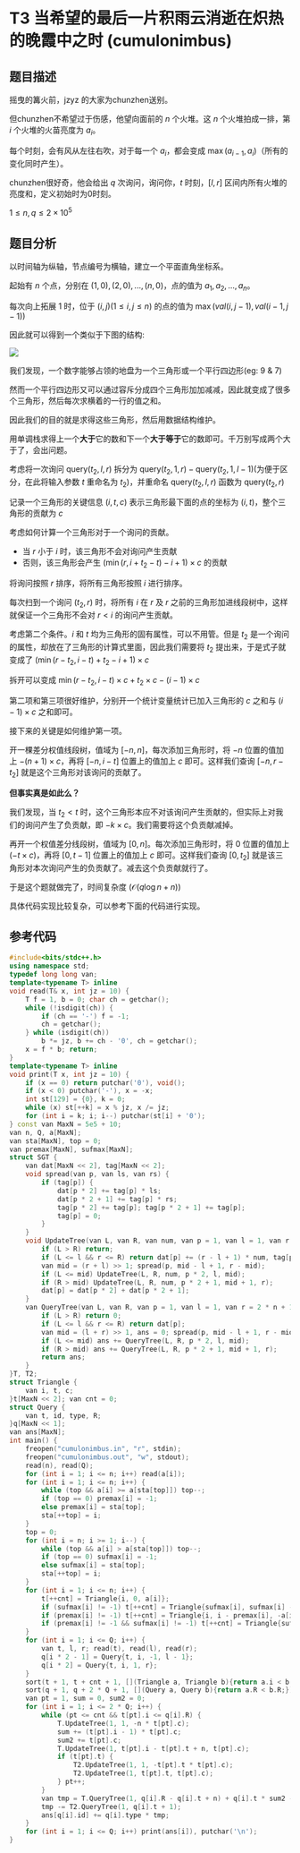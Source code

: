 # T3 当希望的最后一片积雨云消逝在炽热的晚霞中之时 (cumulonimbus)

## 题目描述

摇曳的篝火前，jzyz 的大家为chunzhen送别。

但chunzhen不希望过于伤感，他望向面前的 $n$ 个火堆。这 $n$ 个火堆拍成一排，第 $i$ 个火堆的火苗亮度为 $a_i$。

每个时刻，会有风从左往右吹，对于每一个 $a_i$，都会变成 $\max(a_{i - 1}, a_i)$（所有的变化同时产生）。

chunzhen很好奇，他会给出 $q$ 次询问，询问你，$t$ 时刻，$[l, r]$ 区间内所有火堆的亮度和，定义初始时为0时刻。

$1\leq n, q\leq 2\times 10^5$

## 题目分析

以时间轴为纵轴，节点编号为横轴，建立一个平面直角坐标系。

起始有 $n$ 个点，分别在 $(1, 0), (2, 0), ..., (n, 0)$，点的值为 $a_1, a_2, ..., a_n$。

每次向上拓展 $1$ 时，位于 $(i, j)(1\leq i, j\leq n)$ 的点的值为 $\max(val(i, j - 1), val(i - 1, j - 1))$

因此就可以得到一个类似于下图的结构:

![](https://raw.fastgit.org/LittleYang0531/image/master/blog/1.jpg)

我们发现，一个数字能够占领的地盘为一个三角形或一个平行四边形(eg: 9 & 7)

然而一个平行四边形又可以通过容斥分成四个三角形加加减减，因此就变成了很多个三角形，然后每次求横着的一行的值之和。

因此我们的目的就是求得这些三角形，然后用数据结构维护。

用单调栈求得上一个**大于**它的数和下一个**大于等于**它的数即可。千万别写成两个大于了，会出问题。

考虑将一次询问 $\text{query}(t_2, l, r)$ 拆分为 $\text{query}(t_2, 1, r) - \text{query}(t_2, 1, l - 1)$(为便于区分，在此将输入参数 $t$ 重命名为 $t_2$)，并重命名 $\text{query}(t_2, l, r)$ 函数为 $\text{query}(t_2, r)$

记录一个三角形的关键信息 $(i, t, c)$ 表示三角形最下面的点的坐标为 $(i, t)$，整个三角形的贡献为 $c$

考虑如何计算一个三角形对于一个询问的贡献。

- 当 $r$ 小于 $i$ 时，该三角形不会对询问产生贡献
- 否则，该三角形会产生 $(\min(r, i + t_2 - t) - i + 1) \times c$ 的贡献

将询问按照 $r$ 排序，将所有三角形按照 $i$ 进行排序。

每次扫到一个询问 $(t_2, r)$ 时，将所有 $i$ 在 $r$ 及 $r$ 之前的三角形加进线段树中，这样就保证一个三角形不会对 $r < i$ 的询问产生贡献。

考虑第二个条件。$i$ 和 $t$ 均为三角形的固有属性，可以不用管。但是 $t_2$ 是一个询问的属性，却放在了三角形的计算式里面，因此我们需要将 $t_2$ 提出来，于是式子就变成了 $(\min(r - t_2, i - t) + t_2 - i + 1)\times c$

拆开可以变成 $\min(r - t_2, i - t)\times c + t_2\times c - (i - 1)\times c$

第二项和第三项很好维护，分别开一个统计变量统计已加入三角形的 $c$ 之和与 $(i - 1)\times c$ 之和即可。

接下来的关键是如何维护第一项。

开一棵差分权值线段树，值域为 $[-n, n]$，每次添加三角形时，将 $-n$ 位置的值加上 $-(n + 1)\times c$，再将 $[-n, i - t]$ 位置上的值加上 $c$ 即可。这样我们查询 $[-n, r - t_2]$ 就是这个三角形对该询问的贡献了。

**但事实真是如此么？**

我们发现，当 $t_2 < t$ 时，这个三角形本应不对该询问产生贡献的，但实际上对我们的询问产生了负贡献，即 $-k\times c$。我们需要将这个负贡献减掉。

再开一个权值差分线段树，值域为 $[0, n]$。每次添加三角形时，将 $0$ 位置的值加上 $(-t\times c)$，再将 $[0, t - 1]$ 位置上的值加上 $c$ 即可。这样我们查询 $[0, t_2]$ 就是该三角形对本次询问产生的负贡献了。减去这个负贡献就行了。

于是这个题就做完了，时间复杂度 $(\mathcal{O}(q\log n + n))$

具体代码实现比较复杂，可以参考下面的代码进行实现。

## 参考代码

```cpp
#include<bits/stdc++.h>
using namespace std;
typedef long long van;
template<typename T> inline
void read(T& x, int jz = 10) {
    T f = 1, b = 0; char ch = getchar();
    while (!isdigit(ch)) {
        if (ch == '-') f = -1;
        ch = getchar();
    } while (isdigit(ch))
        b *= jz, b += ch - '0', ch = getchar();
    x = f * b; return;
}
template<typename T> inline
void print(T x, int jz = 10) {
    if (x == 0) return putchar('0'), void();
    if (x < 0) putchar('-'), x = -x;
    int st[129] = {0}, k = 0;
    while (x) st[++k] = x % jz, x /= jz;
    for (int i = k; i; i--) putchar(st[i] + '0');
} const van MaxN = 5e5 + 10;
van n, Q, a[MaxN];
van sta[MaxN], top = 0;
van premax[MaxN], sufmax[MaxN];
struct SGT {
    van dat[MaxN << 2], tag[MaxN << 2];
    void spread(van p, van ls, van rs) {
        if (tag[p]) {
            dat[p * 2] += tag[p] * ls;
            dat[p * 2 + 1] += tag[p] * rs;
            tag[p * 2] += tag[p]; tag[p * 2 + 1] += tag[p];
            tag[p] = 0;
        }
    }
    void UpdateTree(van L, van R, van num, van p = 1, van l = 1, van r = 2 * n + 10) {
        if (L > R) return;
        if (L <= l && r <= R) return dat[p] += (r - l + 1) * num, tag[p] += num, void();
        van mid = (r + l) >> 1; spread(p, mid - l + 1, r - mid);
        if (L <= mid) UpdateTree(L, R, num, p * 2, l, mid);
        if (R > mid) UpdateTree(L, R, num, p * 2 + 1, mid + 1, r);
        dat[p] = dat[p * 2] + dat[p * 2 + 1];
    }
    van QueryTree(van L, van R, van p = 1, van l = 1, van r = 2 * n + 10) {
        if (L > R) return 0;
        if (L <= l && r <= R) return dat[p];
        van mid = (l + r) >> 1, ans = 0; spread(p, mid - l + 1, r - mid);
        if (L <= mid) ans += QueryTree(L, R, p * 2, l, mid);
        if (R > mid) ans += QueryTree(L, R, p * 2 + 1, mid + 1, r);
        return ans;
    }
}T, T2;
struct Triangle {
    van i, t, c;
}t[MaxN << 2]; van cnt = 0;
struct Query {
    van t, id, type, R;
}q[MaxN << 1];
van ans[MaxN];
int main() {
    freopen("cumulonimbus.in", "r", stdin);
    freopen("cumulonimbus.out", "w", stdout);
    read(n), read(Q);
    for (int i = 1; i <= n; i++) read(a[i]);
    for (int i = 1; i <= n; i++) {
        while (top && a[i] >= a[sta[top]]) top--;
        if (top == 0) premax[i] = -1;
        else premax[i] = sta[top];
        sta[++top] = i;
    }
    top = 0;
    for (int i = n; i >= 1; i--) {
        while (top && a[i] > a[sta[top]]) top--;
        if (top == 0) sufmax[i] = -1;
        else sufmax[i] = sta[top];
        sta[++top] = i;
    }
    for (int i = 1; i <= n; i++) {
        t[++cnt] = Triangle{i, 0, a[i]};
        if (sufmax[i] != -1) t[++cnt] = Triangle{sufmax[i], sufmax[i] - i, -a[i]};
        if (premax[i] != -1) t[++cnt] = Triangle{i, i - premax[i], -a[i]};
        if (premax[i] != -1 && sufmax[i] != -1) t[++cnt] = Triangle{sufmax[i], sufmax[i] - premax[i], a[i]};
    }
    for (int i = 1; i <= Q; i++) {
        van t, l, r; read(t), read(l), read(r);
        q[i * 2 - 1] = Query{t, i, -1, l - 1};
        q[i * 2] = Query{t, i, 1, r};
    }
    sort(t + 1, t + cnt + 1, [](Triangle a, Triangle b){return a.i < b.i;});
    sort(q + 1, q + 2 * Q + 1, [](Query a, Query b){return a.R < b.R;});
    van pt = 1, sum = 0, sum2 = 0;
    for (int i = 1; i <= 2 * Q; i++) {
        while (pt <= cnt && t[pt].i <= q[i].R) {
            T.UpdateTree(1, 1, -n * t[pt].c); 
            sum += (t[pt].i - 1) * t[pt].c;
            sum2 += t[pt].c;
            T.UpdateTree(1, t[pt].i - t[pt].t + n, t[pt].c);
            if (t[pt].t) {
                T2.UpdateTree(1, 1, -t[pt].t * t[pt].c);
                T2.UpdateTree(1, t[pt].t, t[pt].c);
            } pt++;
        }
        van tmp = T.QueryTree(1, q[i].R - q[i].t + n) + q[i].t * sum2 - sum;
        tmp -= T2.QueryTree(1, q[i].t + 1); 
        ans[q[i].id] += q[i].type * tmp;
    }
    for (int i = 1; i <= Q; i++) print(ans[i]), putchar('\n');
}
```